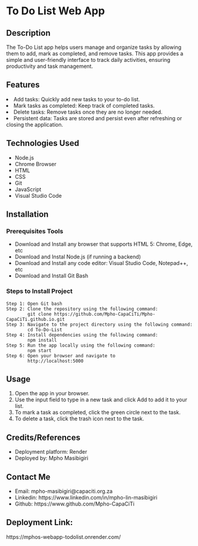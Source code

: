 <h1>To Do List Web App</h1>
<h2>Description</h2>
The To-Do List app helps users manage and organize tasks by allowing them to add, mark as completed, and remove tasks. 
This app provides a simple and user-friendly interface to track daily activities, ensuring productivity and task management.

<h2>Features</h2>
<li>Add tasks: Quickly add new tasks to your to-do list.</li>
<li>Mark tasks as completed: Keep track of completed tasks.</li>
<li>Delete tasks: Remove tasks once they are no longer needed.</li>
<li>Persistent data: Tasks are stored and persist even after refreshing or closing the application.</li>

<h2>Technologies Used</h2>
<ul>
  <li>Node.js</li>
  <li>Chrome Browser</li>
  <li>HTML</li>
  <li>CSS</li>
  <li>Git</li>
  <li>JavaScript</li>
  <li>Visual Studio Code</li>
</ul>

<h2>Installation</h2>
<h3>Prerequisites Tools</h3>
<ul>
  <li>Download and Install any browser that supports HTML 5: Chrome, Edge, etc</li>
  <li>Download and Instal Node.js (if running a backend)</li>
  <li>Download and Install any code editor: Visual Studio Code, Notepad++, etc</li>
  <li>Download and Install Git Bash</li>
</ul>

<h3>Steps to Install Project</h3>
   
    Step 1: Open Git bash
    Step 2: Clone the repository using the following command: 
            git clone https://github.com/Mpho-CapaCiTi/Mpho-CapaCiTi.github.io.git
    Step 3: Navigate to the project directory using the following command: 
            cd To-Do-List
    Step 4: Install dependencies using the following command: 
            npm install
    Step 5: Run the app locally using the following command: 
            npm start
    Step 6: Open your browser and navigate to
            http://localhost:5000

<h2>Usage</h2>

  1. Open the app in your browser.
  2. Use the input field to type in a new task and click Add to add it to your list.
  3. To mark a task as completed, click the green circle next to the task.
  4. To delete a task, click the trash icon next to the task.

 
<h2>Credits/References</h2>
<ul>
  <li>Deployment platform: Render</li>
  <li>Deployed by: Mpho Masibigiri</li>
</ul>


<h2>Contact Me</h2>
<ul>
  <li>Email: mpho-masibigiri@capaciti.org.za</li>
  <li>Linkedin: https://www.linkedin.com/in/mpho-lin-masibigiri</li>
  <li>Github: https://www.github.com/Mpho-CapaCiTi</li>
</ul>

<h2>Deployment Link:</h2> 
https://mphos-webapp-todolist.onrender.com/

